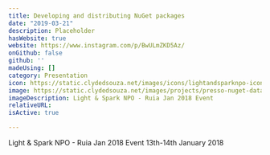 ```yaml
---
title: Developing and distributing NuGet packages
date: "2019-03-21"
description: Placeholder
hasWebsite: true
website: https://www.instagram.com/p/BwULmZKD5Az/
onGithub: false
github: ''
madeUsing: []
category: Presentation
icon: https://static.clydedsouza.net/images/icons/lightandsparknpo-icon.png
image: https://static.clydedsouza.net/images/projects/presso-nuget-datacom.jpg
imageDescription: Light & Spark NPO - Ruia Jan 2018 Event
relativeURL: 
isActive: true

---
```


Light & Spark NPO - Ruia Jan 2018 Event 13th-14th January 2018